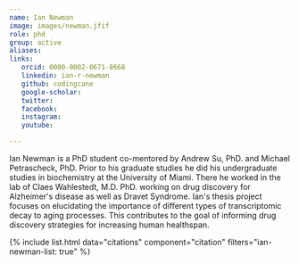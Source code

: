 ```yaml
---
name: Ian Newman
image: images/newman.jfif
role: phd
group: active
aliases:
links:
   orcid: 0000-0002-0671-8668
   linkedin: ian-r-newman
   github: codingcane
   google-scholar:
   twitter:
   facebook:
   instagram: 
   youtube:

---
```


Ian Newman is a PhD student co-mentored by Andrew Su, PhD. and Michael Petrascheck, PhD.
Prior to his graduate studies he did his undergraduate studies in biochemistry at the University of Miami.
There he worked in the lab of Claes Wahlestedt, M.D. PhD. working on drug discovery for Alzheimer's disease as well as Dravet Syndrome.
Ian's thesis project focuses on elucidating the importance of different types of transcriptomic decay to aging processes.
This contributes to the goal of informing drug discovery strategies for increasing human healthspan.

{% include list.html data="citations" component="citation" filters="ian-newman-list: true" %}
